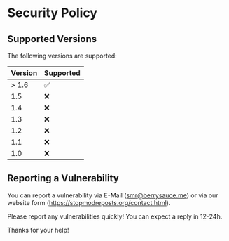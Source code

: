 # Security Policy

## Supported Versions

The following versions are supported:

| Version | Supported          |
| ------- | ------------------ |
| > 1.6   | :white_check_mark: |
|   1.5   | :x:                |
|   1.4   | :x:                |
|   1.3   | :x:                |
|   1.2   | :x:                |
|   1.1   | :x:                |
|   1.0   | :x:                |

## Reporting a Vulnerability

You can report a vulnerability via E-Mail (smr@berrysauce.me) or 
via our website form (https://stopmodreposts.org/contact.html).

Please report any vulnerabilities quickly! You can expect a reply in 12-24h.

Thanks for your help!
